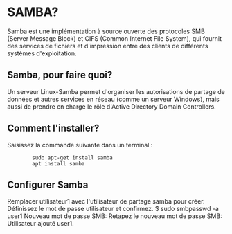 <h1>SAMBA?</h1>
<p>Samba est une implémentation à source ouverte des protocoles SMB (Server Message Block) et CIFS 
    (Common Internet File System), qui fournit des services de fichiers et d'impression entre des 
    clients de différents systèmes d'exploitation.</p>
    <h2>Samba, pour faire quoi?</h2>
    <p>Un serveur Linux-Samba permet d'organiser les autorisations de partage de données et
         autres services en réseau (comme un serveur Windows), mais aussi de prendre en charge
          le rôle d'Active Directory Domain Controllers.</p>
          <h2>Comment l'installer?</h2>
          <p>Saisissez la commande suivante dans un terminal :

            sudo apt-get install samba
            apt install samba
</p>
            
  <h2>Configurer Samba</h2> 
            <p>Remplacer utilisateur1 avec l'utilisateur de partage samba pour créer. Définissez le mot 
                de passe utilisateur et confirmez. $ sudo smbpasswd -a user1 Nouveau mot de passe SMB: Retapez 
                le nouveau mot de passe SMB: Utilisateur ajouté user1.</p>
